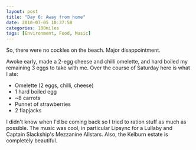 ```yaml
---
layout: post
title: "Day 6: Away from home"
date: 2010-07-05 10:37:58
categories: 100miles
tags: [Environment, Food, Music]
---
```


So, there were no cockles on the beach. Major disappointment.

<!--more-->

Awoke early, made a 2-egg cheese and chilli omelette, and hard boiled my remaining 3 eggs to take with me. Over the course of Saturday here is what I ate:

- Omelette (2 eggs, chilli, cheese)
- 1 hard boiled egg
- ~8 carrots
- Punnet of strawberries
- 2 flapjacks

I didn't know when I'd be coming back so I tried to ration stuff as much as possible. The music was cool, in particular Lipsync for a Lullaby and Captain Slackship's Mezzanine Allstars. Also, the Kelburn estate is completely beautiful.